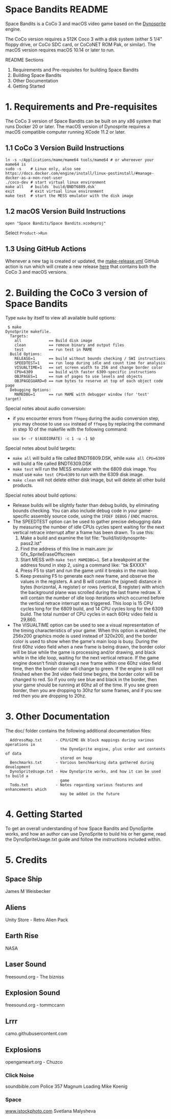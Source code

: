 # Space Bandits README
Space Bandits is a CoCo 3 and macOS video game based on the
[Dynosprite](https://github.com/richard42/dynosprite) engine.

The CoCo version requires a 512K Coco 3 with a disk system (either 5 1/4"
floppy drive, or CoCo SDC card, or CoCoNET ROM Pak, or similar). The macOS
version requires macOS 10.14 or later to run.

README Sections
  1. Requirements and Pre-requisites for building Space Bandits
  2. Building Space Bandits
  3. Other Documentation
  4. Getting Started


# 1. Requirements and Pre-requisites
The CoCo 3 version of Space Bandits can be built on any x86 system that runs
Docker 20 or later. The macOS version of Dynosprite requires a macOS compatible
computer running XCode 11.2 or later.

## 1.1 CoCo 3 Version Build Instructions

```
ln -s ~/Applications/mame/mame64 tools/mame64 # or whereever your mame64 is
sudo -s    # Linux only, also see https://docs.docker.com/engine/install/linux-postinstall/#manage-docker-as-a-non-root-user
./coco-dev # start virtual linux environment
make all   # builds `build/BNDT6809.dsk`
exit       # exit virtual linux environment
make test  # start the MESS emulator with the disk image
```

## 1.2 macOS Version Build Instructions

```
open "Space Bandits/Space Bandits.xcodeproj"
```

Select `Product->Run`

## 1.3 Using GitHub Actions
Whenever a new tag is created or updated, the
[make-release.yml](https://github.com/jamieleecho/space-bandits/blob/main/.github/workflows/make-release.yml)
GitHub action is run which will create a new release [here](https://github.com/jamieleecho/space-bandits/releases)
that contains both the CoCo 3 and macOS versions.


# 2. Building the CoCo 3 version of Space Bandits
Type `make` by itself to view all available build options:
```
 $ make
DynoSprite makefile. 
  Targets:
    all            == Build disk image
    clean          == remove binary and output files
    test           == run test in MAME
  Build Options:
    RELEASE=1      == build without bounds checking / SWI instructions
    SPEEDTEST=1    == run loop during idle and count time for analysis
    VISUALTIME=1   == set screen width to 256 and change border color
    CPU=6309       == build with faster 6309-specific instructions
    OBJPAGES=1     == num of pages to use levels and objects
    OBJPAGEGUARD=0 == num bytes to reserve at top of each object code page
  Debugging Options:
    MAMEDBG=1      == run MAME with debugger window (for 'test' target)
```

Special notes about audio conversion:
 - if you encounter errors from `ffmpeg` during the audio conversion step,
   you may choose to use `sox` instead of `ffmpeg` by replacing the command
   in step 10 of the makefile with the following command:

```
   sox $< -r $(AUDIORATE) -c 1 -u -1 $@
```

Special notes about build targets:
 - `make all` will build a file called BNDT6809.DSK, while `make all CPU=6309`
    will build a file called BNDT6309.DSK
 - `make test` will run the MESS emulator with the 6809 disk image.  You must
    use `make test CPU=6309` to run with the 6309 disk image.
 - `make clean` will not delete either disk image, but will delete all other
    build products.

Special notes about build options:
 - Release builds will be slightly faster than debug builds, by eliminating
   bounds checking.  You can also include debug code in your game-specific
   assembly source code, using the `IFDEF DEBUG` / `ENDC` macros.
 - The SPEEDTEST option can be used to gather precise debugging data by
   measuring the number of idle CPUs cycles spent waiting for the next vertical
   retrace interrupt after a frame has been drawn.  To use this:
   1. Make a build and examine the list file: "build/list/dynosprite-pass2.lst"
   2. Find the address of this line in main.asm:
                    jsr         Gfx_SpriteEraseOffscreen
   3. Start MESS with `make test MAMEDBG=1`.  Set a breakpoint at the address
      found in step 2, using a command like: "bk $XXXX"
   4. Press F5 to start and run the game until it breaks in the main loop.
   5. Keep pressing F5 to generate each new frame, and observe the values in
      the registers.  A and B will contain the (signed) distance in bytes
      (horizontal, A register) or rows (vertical, B register) with which the
      background plane was scrolled during the last frame redraw.  X will
      contain the number of idle loop iterations which occurred before the
      vertical retrace interrupt was triggered.  This loop is 15 CPU cycles
      long for the 6809 build, and 14 CPU cycles long for the 6309 build.  The
      total number of CPU cycles in each 60Hz video field is 29,860.
 - The VISUALTIME option can be used to see a visual representation of the
   timing characteristics of your game.  When this option is enabled, the
   256x200 graphics mode is used instead of 320x200, and the border color is
   used to show when the game's main loop is busy.  During the first 60hz video
   field when a new frame is being drawn, the border color will be blue while
   the game is processing and/or drawing, and black while in the idle loop,
   waiting for the next vertical retrace.  If the game engine doesn't finish
   drawing a new frame within one 60hz video field time, then the border color
   will change to green.  If the engine is still not finished when the 3rd
   video field time begins, the border color will be changed to red.  So if you
   only see blue and black in the border, then your game should be running at
   60hz all of the time.  If you see green border, then you are dropping to
   30hz for some frames, and if you see red then you are dropping to 20hz.


# 3. Other Documentation
The doc/ folder contains the following additional documentation files:
```
  AddressMap.txt      - CPU/GIME 8k block mappings during various operations in
                        the DynoSprite engine, plus order and contents of data
                        stored on heap
  Benchmarks.txt      - Various benchmarking data gathered during development
  DynoSpriteUsage.txt - How DynoSprite works, and how it can be used to build a
                        game
  Todo.txt            - Notes regarding various features and enhancements which
                        may be added in the future
```


# 4. Getting Started
To get an overall understanding of how Space Bandits and DynoSprite works,
and how an author can use DynoSprite to build his or her game, read the
DynoSpriteUsage.txt guide and follow the instructions included within.


# 5. Credits
## Space Ship
James M Weisbecker

## Aliens
Unity Store - Retro Alien Pack

## Earth Rise
NASA

## Laser Sound
freesound.org - The bizniss

## Explosion Sound
freesound.org - tommccann

## Lrrr
camo.githubusercontent.com

## Explosions
opengameart.org - Chuzco

### Click Noise
soundbible.com
Police 357 Magnum Loading
Mike Koenig


### Space
www.istockphoto.com
Svetlana Malysheva
